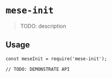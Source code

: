 # `mese-init`

> TODO: description

## Usage

```
const meseInit = require('mese-init');

// TODO: DEMONSTRATE API
```
